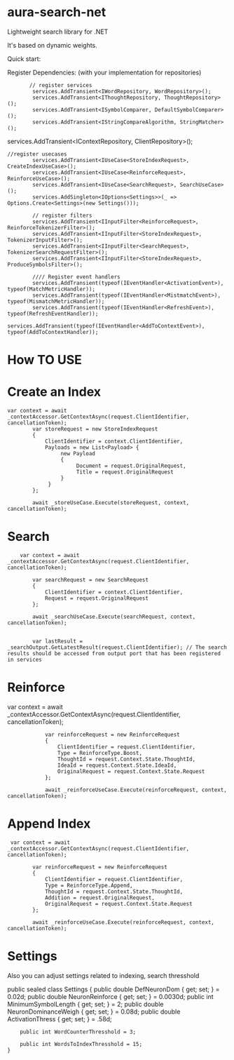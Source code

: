 # aura-search-net
Lightweight search library for .NET 

It's based on dynamic weights. 

Quick start:  

Register Dependencies: (with your implementation for repositories) 


           // register services
            services.AddTransient<IWordRepository, WordRepository>();
            services.AddTransient<IThoughtRepository, ThoughtRepository>();
            services.AddTransient<ISymbolComparer, DefaultSymbolComparer>();
            services.AddTransient<IStringCompareAlgorithm, StringMatcher>(); 
            
            
   services.AddTransient<IContextRepository, ClientRepository>(); 
   
   
    //register usecases  
            services.AddTransient<IUseCase<StoreIndexRequest>, CreateIndexUseCase>(); 
            services.AddTransient<IUseCase<ReinforceRequest>, ReinforceUseCase>(); 
            services.AddTransient<IUseCase<SearchRequest>, SearchUseCase>(); 
            services.AddSingleton<IOptions<Settings>>(_ => Options.Create<Settings>(new Settings()));

            // register filters  
            services.AddTransient<IInputFilter<ReinforceRequest>, ReinforceTokenizerFilter>();
            services.AddTransient<IInputFilter<StoreIndexRequest>, TokenizerInputFilter>();
            services.AddTransient<IInputFilter<SearchRequest>, TokenizerSearchRequestFilter>();
            services.AddTransient<IInputFilter<StoreIndexRequest>, ProduceSymbolsFilter>();

            //// Register event handlers 
            services.AddTransient(typeof(IEventHandler<ActivationEvent>), typeof(MatchMetricHandler));
            services.AddTransient(typeof(IEventHandler<MistmatchEvent>), typeof(MismatchMetricHandler));
            services.AddTransient(typeof(IEventHandler<RefreshEvent>), typeof(RefreshEventHandler));
            services.AddTransient(typeof(IEventHandler<AddToContextEvent>), typeof(AddToContextHandler));
            
            
# How TO USE


# Create an Index 

    var context = await _contextAccessor.GetContextAsync(request.ClientIdentifier, cancellationToken);
            var storeRequest = new StoreIndexRequest
            {
                ClientIdentifier = context.ClientIdentifier,
                Payloads = new List<Payload> {
                     new Payload
                     {
                          Document = request.OriginalRequest,
                          Title = request.OriginalRequest
                     }
                 }
            };

            await _storeUseCase.Execute(storeRequest, context, cancellationToken);
            
 # Search 

        var context = await _contextAccessor.GetContextAsync(request.ClientIdentifier, cancellationToken);

            var searchRequest = new SearchRequest
            {
                ClientIdentifier = context.ClientIdentifier,
                Request = request.OriginalRequest
            };

            await _searchUseCase.Execute(searchRequest, context, cancellationToken);
 

            var lastResult = _searchOutput.GetLatestResult(request.ClientIdentifier); // The search results should be accessed from output port that has been registered in services  
            
 # Reinforce 
 
 
  var context = await _contextAccessor.GetContextAsync(request.ClientIdentifier, cancellationToken);

                var reinforceRequest = new ReinforceRequest
                {
                    ClientIdentifier = request.ClientIdentifier,
                    Type = ReinforceType.Boost,
                    ThoughtId = request.Context.State.ThoughtId,
                    IdeaId = request.Context.State.IdeaId,
                    OriginalRequest = request.Context.State.Request
                };

                await _reinforceUseCase.Execute(reinforceRequest, context, cancellationToken);
                
                
                
  # Append Index  
  
     var context = await _contextAccessor.GetContextAsync(request.ClientIdentifier, cancellationToken);

            var reinforceRequest = new ReinforceRequest
            {
                ClientIdentifier = request.ClientIdentifier,
                Type = ReinforceType.Append,
                ThoughtId = request.Context.State.ThoughtId,
                Addition = request.OriginalRequest,
                OriginalRequest = request.Context.State.Request
            };

            await _reinforceUseCase.Execute(reinforceRequest, context, cancellationToken);


# Settings 

Also you can adjust settings related to indexing, search thresshold 

   public sealed class Settings
    {
        public double DefNeuronDom { get; set; } = 0.02d;
        public double NeuronReinforce { get; set; } = 0.0030d;
        public int MinimumSymbolLength { get; set; } = 2;
        public double NeuronDominanceWeigh { get; set; } = 0.08d;
        public double ActivationThress { get; set; } = .58d;
      
        public int WordCounterThresshold = 3;

        public int WordsToIndexThresshold = 15; 
    } 

            
